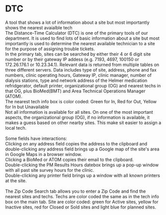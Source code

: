 # DTC
A tool that shows a lot of information about a site but most importantly shows the nearest avaialble tech
<br>
The Distance-Time Calculator (DTC) is one of the primary tools of our department. It is used to find lots of basic information about a site but most importantly is used to determine the nearest available technician to a site for the purpose of assigning trouble tickets.
<br>
In the primary tab, sites can be searched by either their 4 or 6 digit site number or by their gateway IP addess (e.g. 7193, 4697, 100150 or 172.26.176.1 or 10.23.34.1). Relevant data is returned from multiple tables on three different servers. Data includes type of site, address, phone and fax numbers, clinic operating hours, Gateway IP, clinic manager, number of dialysis stations, type and network address of the Helmer medication refridgerator, default printer, organizational group (OG) and nearest techs in that OG, plus BioMed(BMT) and Area Technical Operations Manager (ATOM).
<br>
The nearest tech info box is color coded: Green for In, Red for Out, Yellow for In but Unavailable
<br>
Not all information is available for all sites. On one of the most important aspects, the organizational group (OG), if no information is available, it makes a guess based on other nearby sites. This make sit easier to assign a local tech.
<br><br>
Some fields have interactions:
<br>
Clicking on any address field copies the address to the clipboard and double-clicking any address field brings up a Google map of the site's area in Google Maps in a browser window.
<br>
Clicking a BioMed or ATOM copies their email to the clipboard.
<br>
Double-clicking the PM Results Hours datebox brings up a pop-up window with all past site survey hours for the clinic.
<br>
Double-clicking any printer field brings up a window with all known printers at the site.
<br><br>
The Zip Code Search tab allows you to enter a Zip Code and find the nearest sites and techs. Techs are color coded the same as in the tech info box on the main tab. Site are color coded: green for Active sites, yellow for Inactive sites, red for Closed or Sold sites and light blue for planned sites.

